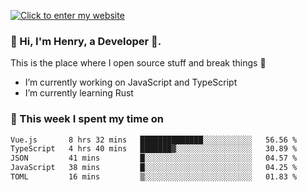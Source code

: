 [![Click to enter my website](https://github.com/zh30/zh30/assets/7930156/44b2b06d-750e-442d-a707-701903917b3b)](https://zhanghe.dev) 

### 👋 Hi, I'm Henry, a Developer 🚀.

This is the place where I open source stuff and break things :rofl:

- I’m currently working on JavaScript and TypeScript
- I’m currently learning Rust

### 💪 This week I spent my time on

<!--START_SECTION:waka-->

```txt
Vue.js       8 hrs 32 mins   ██████████████░░░░░░░░░░░   56.56 %
TypeScript   4 hrs 40 mins   ███████▓░░░░░░░░░░░░░░░░░   30.89 %
JSON         41 mins         █░░░░░░░░░░░░░░░░░░░░░░░░   04.57 %
JavaScript   38 mins         █░░░░░░░░░░░░░░░░░░░░░░░░   04.25 %
TOML         16 mins         ▒░░░░░░░░░░░░░░░░░░░░░░░░   01.83 %
```

<!--END_SECTION:waka-->
